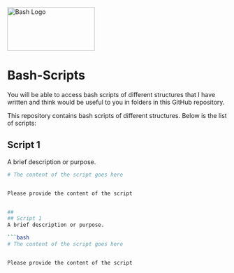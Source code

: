 <img src="https://img.shields.io/badge/GNU%20Bash-4EAA25.svg" alt="Bash Logo" width="200" height="100" style="max-width:100%;">

# Bash-Scripts
You will be able to access bash scripts of different structures that I have written and think would be useful to you in folders in this GitHub repository.

This repository contains bash scripts of different structures. Below is the list of scripts:
##
## Script 1
A brief description or purpose.

```bash
# The content of the script goes here


Please provide the content of the script


##
## Script 1
A brief description or purpose.

```bash
# The content of the script goes here


Please provide the content of the script
